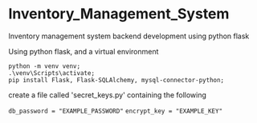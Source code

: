 # Inventory_Management_System
Inventory management system backend development using python flask

Using python flask, and a virtual environment
```
python -m venv venv;
.\venv\Scripts\activate;
pip install Flask, Flask-SQLAlchemy, mysql-connector-python;
```

create a file called 'secret_keys.py' containing the following

`db_password = "EXAMPLE_PASSWORD"`
`encrypt_key = "EXAMPLE_KEY"`